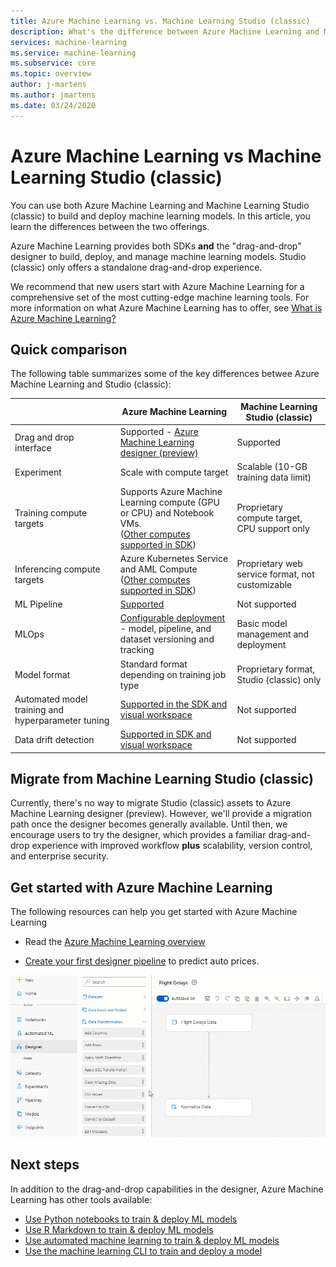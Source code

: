 ```yaml
---
title: Azure Machine Learning vs. Machine Learning Studio (classic)  
description: What's the difference between Azure Machine Learning and Machine Learning Studio (classic)?
services: machine-learning
ms.service: machine-learning
ms.subservice: core
ms.topic: overview
author: j-martens
ms.author: jmartens
ms.date: 03/24/2020
---
```

 
# Azure Machine Learning vs Machine Learning Studio (classic)

You can use both Azure Machine Learning and Machine Learning Studio (classic) to build and deploy machine learning models. In this article, you learn the differences between the two offerings.

Azure Machine Learning provides both SDKs **and** the "drag-and-drop" designer to build, deploy, and manage machine learning models. Studio (classic) only offers a standalone drag-and-drop experience.

We recommend that new users start with Azure Machine Learning for a comprehensive set of the most cutting-edge machine learning tools. For more information on what Azure Machine Learning has to offer, see [What is Azure Machine Learning?](overview-what-is-azure-ml.md)

## Quick comparison

The following table summarizes some of the key differences betwee Azure Machine Learning and Studio (classic):

| | Azure Machine Learning | Machine Learning Studio (classic) | 
|---| --- | --- |
| Drag and drop interface | Supported - [Azure Machine Learning designer (preview)](concept-designer.md) | Supported | 
| Experiment | Scale with compute target | Scalable (10-GB training data limit) |
| Training compute targets | Supports Azure Machine Learning compute (GPU or CPU) and Notebook VMs.<br/>([Other computes supported in SDK](concept-compute-target.md#train))| Proprietary compute target, CPU support only|
| Inferencing compute targets | Azure Kubernetes Service and AML Compute <br/>([Other computes supported in SDK](how-to-deploy-and-where.md)) | Proprietary web service format, not customizable |
| ML Pipeline | [Supported](concept-ml-pipelines.md) | Not supported |
| MLOps | [Configurable deployment](concept-model-management-and-deployment.md) - model, pipeline, and dataset versioning and tracking | Basic model management and deployment |
| Model format | Standard format depending on training job type | Proprietary format, Studio (classic) only |
| Automated model training and hyperparameter tuning | [Supported in the SDK and visual workspace](concept-automated-ml.md) | Not supported | 
| Data drift detection | [Supported in SDK and visual workspace](how-to-monitor-datasets.md)  | Not supported |


## Migrate from Machine Learning Studio (classic)

Currently, there's no way to migrate Studio (classic) assets to Azure Machine Learning designer (preview). However, we'll provide a migration path once the designer becomes generally available. Until then, we encourage users to try the designer, which provides a familiar drag-and-drop experience with improved workflow **plus** scalability, version control, and enterprise security.

## Get started with Azure Machine Learning

The following resources can help you get started with Azure Machine Learning

- Read the [Azure Machine Learning overview](tutorial-first-experiment-automated-ml.md) 

- [Create your first designer pipeline](tutorial-designer-automobile-price-train-score.md) to predict auto prices.

![Azure Machine Learning designer example](media/concept-designer/designer-drag-and-drop.gif)

## Next steps

In addition to the drag-and-drop capabilities in the designer, Azure Machine Learning has other tools available:  
  + [Use Python notebooks to train & deploy ML models](tutorial-1st-experiment-sdk-setup.md)
  + [Use R Markdown to train & deploy ML models](tutorial-1st-r-experiment.md) 
  + [Use automated machine learning to train & deploy ML models](tutorial-designer-automobile-price-train-score.md) 
  + [Use the machine learning CLI to train and deploy a model](tutorial-train-deploy-model-cli.md)


